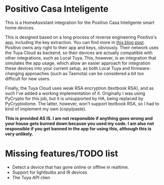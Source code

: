 # Positivo Casa Inteligente

This is a HomeAssistant integration for the Positivo Casa Inteligente smart home devices.

This is designed based on a long process of reverse engineering Positivo's app, including
the key extraction. You can find more in [this blog post](https://blog.rgsilva.com/reverse-engineering-positivos-smart-home-app/).
Positivo owns any right to their app and keys, obviously. Their network uses the Tuya Cloud as
backend, so their devices are actually compatible with other integrations, such as Local Tuya.
This, however, is an integration that simulates the app usage, which allow an easier approach
for integration these devices into your current setup, as both Local Tuya and firmware-changing
approaches (such as Tasmota) can be considered a bit too difficult for new users.

Finally, the Tuya Cloud uses weak RSA encryption (textbook RSA), and as such I've added a working
implementation of it. Originally I was using PyCrypto for this job, but it is unsupported by HA,
being replaced by PyCryptodome. The latter, however, won't support textbook RSA, so I had to kind
of implement my own (copy/paste).

**This is provided AS IS. I am not responsible if anything goes wrong and your house gets burned
down because you used my code. I am also not responsible if you get banned in the app for using this,
although this is very unlikely.**

# Missing features/TODO list

- Detect a device that has gone online or offline in realtime.
- Support for lightbulbs and IR devices
- The Tuya API clien